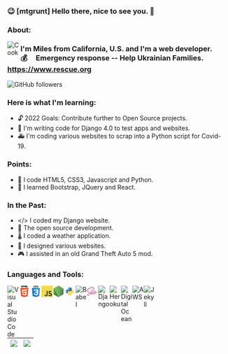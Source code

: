 ### 😉 [mtgrunt] Hello there, nice to see you. 👋


### About:
<img align="left" alt="Cook" width="30px" src="https://raw.githubusercontent.com/simple-icons/simple-icons/d41c67ed853180439d62682627359bb32474b0b0/icons/codechef.svg" />

### <b>I'm Miles from California, U.S. and I'm a web developer. <br />💰 &nbsp; &nbsp; Emergency response -- Help Ukrainian Families. https://www.rescue.org</b>

![GitHub followers](https://img.shields.io/github/followers/mtgrunt?style=for-the-badge)

### Here is what I'm learning: 
- 🔓 2022 Goals: Contribute further to Open Source projects.
- 📝 I'm writing code for Django 4.0 to test apps and websites. 
- 🚑 I'm coding various websites to scrap into a Python script for Covid-19.

### Points:
- 🚀 I code HTML5, CSS3, Javascript and Python.
- 🗼 I learned Bootstrap, JQuery and React.

### In the Past:
- </> I coded my Django website.
- 📖 The open source development. 
- 🌡  I coded a weather application.
- 🔎 I designed various websites.
- 🎮 I assisted in an old Grand Theft Auto 5 mod.

### Languages and Tools:

<img align="left" alt="Visual Studio Code" width="26px" src="https://1.bp.blogspot.com/-drAQCMMpBbI/X0v56f0fbMI/AAAAAAAAGN8/5V7Xcnsp8LIwfTQM7ev_eN9GFI7UPelzACNcBGAsYHQ/s1200/1200px-Visual_Studio_Code_1.35_icon.svg.jpg" />
<img align="left" alt="HTML5" width="26px" src="https://raw.githubusercontent.com/github/explore/80688e429a7d4ef2fca1e82350fe8e3517d3494d/topics/html/html.png" />
<img align="left" alt="CSS3" width="26px" src="https://raw.githubusercontent.com/github/explore/80688e429a7d4ef2fca1e82350fe8e3517d3494d/topics/css/css.png" />
<img align="left" alt="JavaScript" width="26px" src="https://raw.githubusercontent.com/github/explore/80688e429a7d4ef2fca1e82350fe8e3517d3494d/topics/javascript/javascript.png" />
<img align="left" alt="Node.js" width="26px" src="https://raw.githubusercontent.com/github/explore/80688e429a7d4ef2fca1e82350fe8e3517d3494d/topics/nodejs/nodejs.png" />
<img align="left" alt="Python" width="26px" src="https://raw.githubusercontent.com/github/explore/80688e429a7d4ef2fca1e82350fe8e3517d3494d/topics/python/python.png" />
<img align="left" alt="Babel" width="26px" src="https://img.icons8.com/dusk/26/000000/babel.png" />
<img align="left" alt="Sass" width="26px" src="https://raw.githubusercontent.com/github/explore/80688e429a7d4ef2fca1e82350fe8e3517d3494d/topics/sass/sass.png" />
<img align="left" alt="Django" width="26px" src="https://avatars3.githubusercontent.com/u/27804?s=200&v=4" />
<img align="left" alt="Heroku" width="26px" src="https://hadrienj.github.io/assets/images/icons/heroku.png"  />
<img align="left" alt="Digital Ocean" width="26px" src="https://d1qb2nb5cznatu.cloudfront.net/startups/i/89862-ee41fbaed27b27b28656cd6ba664a5c6-medium_jpg.jpg?buster=1380737223" />
<img align="left" alt="AWS" width="26px" src="https://cdn.icon-icons.com/icons2/2407/PNG/512/aws_icon_146074.png" />
<img align="left" alt="Jekyll" width="26px" src="https://user-images.githubusercontent.com/8009278/151889857-b0989b21-e822-4ccb-b003-d6066fb0cb11.png" />

&nbsp; &nbsp;
<table>
  <thead>
    <tr>
      <th>
        <img align="left" width="98%" src="https://github-readme-stats.vercel.app/api?username=mtgrunt&hide=stars,issues&show_icons=true&theme=algolia" />
      </th>  
      <th>
        <img align="left" width="98%" src="https://github-readme-stats.vercel.app/api/top-langs/?username=mtgrunt&layout=compact" />
      </th>  
    </tr>
  </thead>
</table>
<br/>
